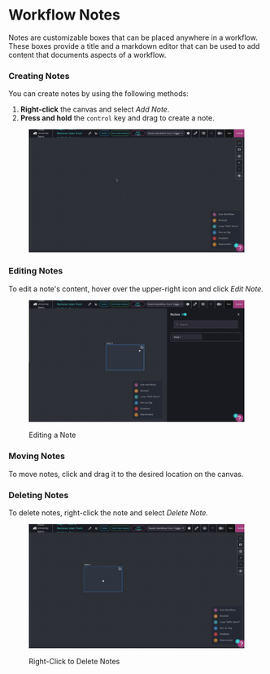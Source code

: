 # Workflow Notes

Notes are customizable boxes that can be placed anywhere in a workflow. These boxes provide a title and a markdown editor that can be used to add content that documents aspects of a workflow.

### Creating Notes

You can create notes by using the following methods:

1. **Right-click** the canvas and select _Add Note_.
2. **Press and hold** the `control` key and drag to create a note.

<figure><img src="../../../.gitbook/assets/creating-a-note.gif" alt=""><figcaption></figcaption></figure>

### Editing Notes

To edit a note's content, hover over the upper-right icon and click _Edit Note._

<figure><img src="../../../.gitbook/assets/editing-a-note.gif" alt=""><figcaption><p>Editing a Note</p></figcaption></figure>

### Moving Notes

To move notes, click and drag it to the desired location on the canvas.

### Deleting Notes

To delete notes, right-click the note and select _Delete Note._

<figure><img src="../../../.gitbook/assets/delete-a-note.gif" alt=""><figcaption><p>Right-Click to Delete Notes</p></figcaption></figure>
